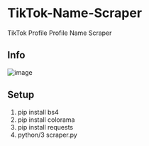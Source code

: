 # TikTok-Name-Scraper
TikTok Profile Profile Name Scraper
## Info
![image](https://user-images.githubusercontent.com/70502697/147863002-5dbd497c-dc69-4ca8-a620-350461f14c68.png)
## Setup
1. pip install bs4
2. pip install colorama
3. pip install requests
4. python/3 scraper.py
